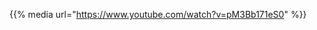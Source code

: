 <!--
.. title: Everybody Rolls
.. slug: everybody-rolls
.. date: 2016-02-12 20:00:00 UTC+01:00
.. tags:
.. category: video
.. link:
.. description:
.. type: text
-->

{{% media url="https://www.youtube.com/watch?v=pM3Bb171eS0" %}}
